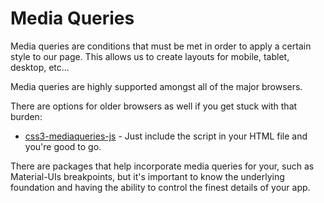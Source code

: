 # Media Queries

Media queries are conditions that must be met in order to apply a certain style to our page. This allows us to create layouts for mobile, tablet, desktop, etc...

Media queries are highly supported amongst all of the major browsers.

There are options for older browsers as well if you get stuck with that burden:

- [css3-mediaqueries-js](https://github.com/heathcliff/css3-mediaqueries-js) - Just include the script in your HTML file and you're good to go.

There are packages that help incorporate media queries for your, such as Material-UIs breakpoints, but it's important to know the underlying foundation and having the ability to control the finest details of your app.
